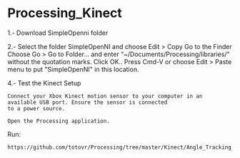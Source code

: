 # Processing_Kinect

1.- Download SimpleOpenni folder

2.- Select the folder SimpleOpenNI and choose Edit > Copy
    Go to the Finder
    Choose Go > Go to Folder... and enter “~/Documents/Processing/libraries/" without
    the quotation marks. Click OK..
    Press Cmd-V or choose Edit > Paste menu to put "SimpleOpenNI" in this location.


4.- Test the Kinect Setup

    Connect your Xbox Kinect motion sensor to your computer in an available USB port. Ensure the sensor is connected
    to a power source.

    Open the Processing application.

Run:

    https://github.com/totovr/Processing/tree/master/Kinect/Angle_Tracking_KV1_ProssingV2.2.1_Arduino_Demo

  
